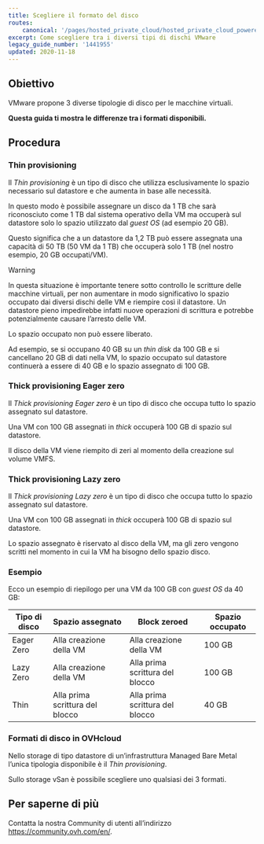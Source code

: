 ```yaml
---
title: Scegliere il formato del disco
routes:
    canonical: '/pages/hosted_private_cloud/hosted_private_cloud_powered_by_vmware/quel_format_de_disque_choisir'
excerpt: Come scegliere tra i diversi tipi di dischi VMware
legacy_guide_number: '1441955'
updated: 2020-11-18
---
```


## Obiettivo

VMware propone 3 diverse tipologie di disco per le macchine virtuali.

**Questa guida ti mostra le differenze tra i formati disponibili.**

## Procedura

### Thin provisioning

Il *Thin provisioning* è un tipo di disco che utilizza esclusivamente lo spazio necessario sul datastore e che aumenta in base alle necessità.

In questo modo è possibile assegnare un disco da 1 TB che sarà riconosciuto come 1 TB dal sistema operativo della VM ma occuperà sul datastore solo lo spazio utilizzato dal *guest OS* (ad esempio 20 GB). 

Questo significa che a un datastore da 1,2 TB può essere assegnata una capacità di 50 TB (50 VM da 1 TB) che occuperà solo 1 TB (nel nostro esempio, 20 GB occupati/VM).

> [!warning]
>
> In questa situazione è importante tenere sotto controllo le scritture delle macchine virtuali, per non aumentare in modo significativo lo spazio occupato dai diversi dischi delle VM e riempire così il datastore.
> Un datastore pieno impedirebbe infatti nuove operazioni di scrittura e potrebbe potenzialmente causare l’arresto delle VM.
>

Lo spazio occupato non può essere liberato. 

Ad esempio, se si occupano 40 GB su un <i>thin disk </i>da 100 GB e si cancellano 20 GB di dati nella VM, lo spazio occupato sul datastore continuerà a essere di 40 GB e lo spazio assegnato di 100 GB.

### Thick provisioning Eager zero

Il *Thick provisioning Eager zero* è un tipo di disco che occupa tutto lo spazio assegnato sul datastore. 

Una VM con 100 GB assegnati in *thick* occuperà 100 GB di spazio sul datastore.

Il disco della VM viene riempito di zeri al momento della creazione sul volume VMFS.

### Thick provisioning Lazy zero

Il *Thick provisioning Lazy zero* è un tipo di disco che occupa tutto lo spazio assegnato sul datastore.

Una VM con 100 GB assegnati in *thick* occuperà 100 GB di spazio sul datastore.

Lo spazio assegnato è riservato al disco della VM, ma gli zero vengono scritti nel momento in cui la VM ha bisogno dello spazio disco.

### Esempio

Ecco un esempio di riepilogo per una VM da 100 GB con *guest OS* da 40 GB:

|Tipo di disco|Spazio assegnato|Block zeroed|Spazio occupato|
|---|---|---|---|
|Eager Zero|Alla creazione della VM|Alla creazione della VM|100 GB|
|Lazy Zero|Alla creazione della VM|Alla prima scrittura del blocco|100 GB|
|Thin|Alla prima scrittura del blocco|Alla prima scrittura del blocco|40 GB|

### Formati di disco in OVHcloud

Nello storage di tipo datastore di un’infrastruttura Managed Bare Metal l’unica tipologia disponibile è il *Thin provisioning*.

Sullo storage vSan è possibile scegliere uno qualsiasi dei 3 formati.

## Per saperne di più

Contatta la nostra Community di utenti all’indirizzo <https://community.ovh.com/en/>.
